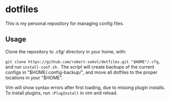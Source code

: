 # dotfiles

This is my personal repository for managing config files.

## Usage

Clone the repository to .cfg/ directory in your home, with:

`git clone https://github.com/robert-sokol/dotfiles.git "$HOME"/.cfg`,
and run `install-conf.sh` . The script will create backups of the current configs in "$HOME/.config-backup/", and move all dotfiles to the proper locations in your "$HOME".

Vim will show syntax errors after first loading, due to missing plugin installs. To install plugins, run `:PlugInstall` in vim and reload.

